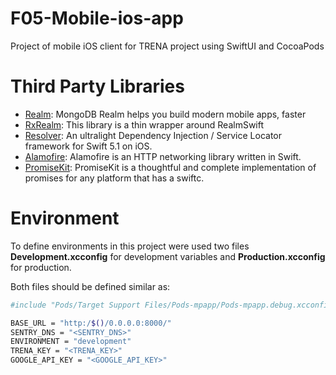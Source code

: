 # F05-Mobile-ios-app
Project of mobile iOS client for TRENA project using SwiftUI and CocoaPods

# Third Party Libraries

* [Realm](https://realm.io/): MongoDB Realm helps you build modern mobile apps, faster
* [RxRealm](https://github.com/RxSwiftCommunity/RxRealm): This library is a thin wrapper around RealmSwift
* [Resolver](https://github.com/hmlongco/Resolver): An ultralight Dependency Injection / Service Locator framework for Swift 5.1 on iOS.
* [Alamofire](https://github.com/Alamofire/Alamofire): Alamofire is an HTTP networking library written in Swift.
* [PromiseKit](https://github.com/mxcl/PromiseKit): PromiseKit is a thoughtful and complete implementation of promises for any platform that has a swiftc.

# Environment

To define environments in this project were used two files **Development.xcconfig** for development variables and 
**Production.xcconfig** for production.

Both files should be defined similar as:

```bash
#include "Pods/Target Support Files/Pods-mpapp/Pods-mpapp.debug.xcconfig"

BASE_URL = "http:/$()/0.0.0.0:8000/"
SENTRY_DNS = "<SENTRY_DNS>"
ENVIRONMENT = "development"
TRENA_KEY = "<TRENA_KEY>"
GOOGLE_API_KEY = "<GOOGLE_API_KEY>"
```
